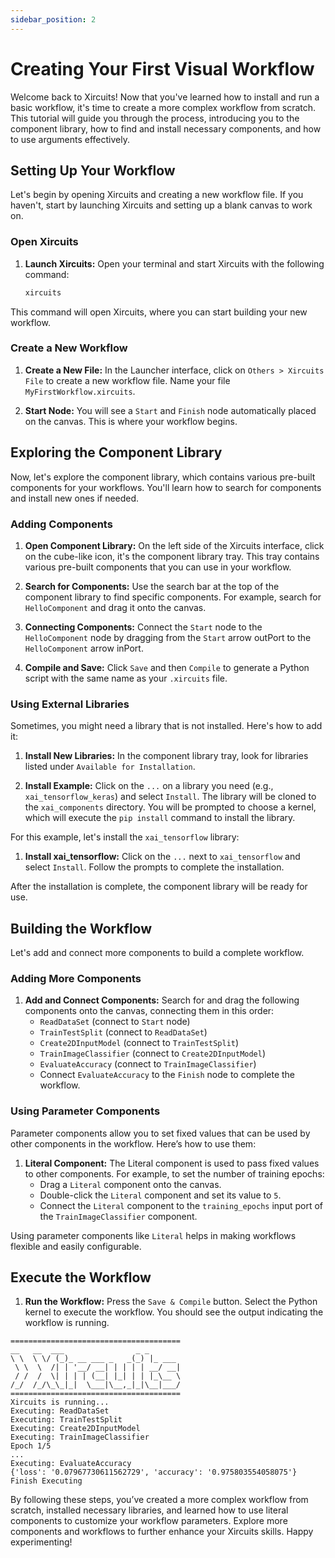 ```yaml
---
sidebar_position: 2
---
```


# Creating Your First Visual Workflow

Welcome back to Xircuits! Now that you've learned how to install and run a basic workflow, it's time to create a more complex workflow from scratch. This tutorial will guide you through the process, introducing you to the component library, how to find and install necessary components, and how to use arguments effectively.

## Setting Up Your Workflow

Let's begin by opening Xircuits and creating a new workflow file. If you haven't, start by launching Xircuits and setting up a blank canvas to work on.

### Open Xircuits

1. **Launch Xircuits:** Open your terminal and start Xircuits with the following command:

    ```bash
    xircuits
    ```

This command will open Xircuits, where you can start building your new workflow.

### Create a New Workflow

1. **Create a New File:** In the Launcher interface, click on `Others > Xircuits File` to create a new workflow file. Name your file `MyFirstWorkflow.xircuits`.

2. **Start Node:** You will see a `Start` and `Finish` node automatically placed on the canvas. This is where your workflow begins.

## Exploring the Component Library

Now, let's explore the component library, which contains various pre-built components for your workflows. You'll learn how to search for components and install new ones if needed.

### Adding Components

1. **Open Component Library:** On the left side of the Xircuits interface, click on the cube-like icon, it's the component library tray. This tray contains various pre-built components that you can use in your workflow.

2. **Search for Components:** Use the search bar at the top of the component library to find specific components. For example, search for `HelloComponent` and drag it onto the canvas.

3. **Connecting Components:** Connect the `Start` node to the `HelloComponent` node by dragging from the `Start` arrow outPort to the `HelloComponent` arrow inPort.

4. **Compile and Save:** Click `Save` and then `Compile` to generate a Python script with the same name as your `.xircuits` file.

### Using External Libraries

Sometimes, you might need a library that is not installed. Here's how to add it:

1. **Install New Libraries:** In the component library tray, look for libraries listed under `Available for Installation`.
   
2. **Install Example:** Click on the `...` on a library you need (e.g., `xai_tensorflow_keras`) and select `Install`. The library will be cloned to the `xai_components` directory. You will be prompted to choose a kernel, which will execute the `pip install` command to install the library.

For this example, let's install the `xai_tensorflow` library:

1. **Install xai_tensorflow:** Click on the `...` next to `xai_tensorflow` and select `Install`. Follow the prompts to complete the installation.

After the installation is complete, the component library will be ready for use.

## Building the Workflow

Let's add and connect more components to build a complete workflow.

### Adding More Components

1. **Add and Connect Components:** Search for and drag the following components onto the canvas, connecting them in this order:
   - `ReadDataSet` (connect to `Start` node)
   - `TrainTestSplit` (connect to `ReadDataSet`)
   - `Create2DInputModel` (connect to `TrainTestSplit`)
   - `TrainImageClassifier` (connect to `Create2DInputModel`)
   - `EvaluateAccuracy` (connect to `TrainImageClassifier`)
   - Connect `EvaluateAccuracy` to the `Finish` node to complete the workflow.

### Using Parameter Components

Parameter components allow you to set fixed values that can be used by other components in the workflow. Here’s how to use them:

1. **Literal Component:** The Literal component is used to pass fixed values to other components. For example, to set the number of training epochs:
   - Drag a `Literal` component onto the canvas.
   - Double-click the `Literal` component and set its value to `5`.
   - Connect the `Literal` component to the `training_epochs` input port of the `TrainImageClassifier` component.

Using parameter components like `Literal` helps in making workflows flexible and easily configurable.

## Execute the Workflow

1. **Run the Workflow:** Press the `Save & Compile` button. Select the Python kernel to execute the workflow. You should see the output indicating the workflow is running.

```plaintext
======================================
__   __  ___                _ _
\ \  \ \/ (_)_ __ ___ _   _(_) |_ ___
 \ \  \  /| | '__/ __| | | | | __/ __|
 / /  /  \| | | | (__| |_| | | |_\__ \
/_/  /_/\_\_|_|  \___|\__,_|_|\__|___/
======================================
Xircuits is running...
Executing: ReadDataSet
Executing: TrainTestSplit
Executing: Create2DInputModel
Executing: TrainImageClassifier
Epoch 1/5
...
Executing: EvaluateAccuracy
{'loss': '0.07967730611562729', 'accuracy': '0.975803554058075'}
Finish Executing

```

By following these steps, you’ve created a more complex workflow from scratch, installed necessary libraries, and learned how to use literal components to customize your workflow parameters. Explore more components and workflows to further enhance your Xircuits skills. Happy experimenting!